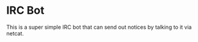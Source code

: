 IRC Bot
=======

This is a super simple IRC bot that can send out notices by talking to it via
netcat.
